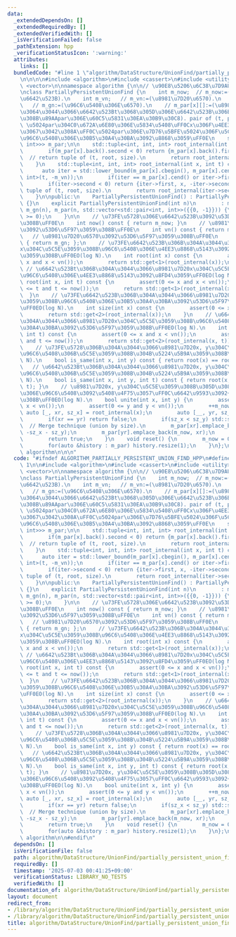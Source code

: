 ```yaml
---
data:
  _extendedDependsOn: []
  _extendedRequiredBy: []
  _extendedVerifiedWith: []
  _isVerificationFailed: false
  _pathExtension: hpp
  _verificationStatusIcon: ':warning:'
  attributes:
    links: []
  bundledCode: "#line 1 \"algorithm/DataStructure/UnionFind/partially_persistent_union_find.hpp\"\
    \n\n\n\n#include <algorithm>\n#include <cassert>\n#include <utility>\n#include\
    \ <vector>\n\nnamespace algorithm {\n\n// \u90E8\u5206\u6C38\u7D9AUnion-Find\uFF0E\
    \nclass PartiallyPersistentUnionFind {\n    int m_now;  // m_now:=(\u73FE\u5728\
    \u6642\u523B).\n    int m_vn;   // m_vn:=(\u8981\u7D20\u6570).\n    int m_gn;\
    \   // m_gn:=(\u96C6\u5408\u306E\u6570).\n    // m_par[x][]:=(\u8981\u7D20x\u306B\
    \u3064\u3044\u3066\u6642\u523Bt\u3068\u305D\u306E\u6642\u523B\u306B\u304A\u3051\
    \u308B\u89AApar\u306E\u60C5\u5831\u30EA\u30B9\u30C8). pair of (t, par).\n    //\
    \ \u5024par\u304C0\u672A\u6E80\u306E\u5834\u5408\uFF0Cx\u306F\u4EE3\u8868\u5143\
    \u3067\u3042\u308A\uFF0C\u5024par\u306E\u7D76\u5BFE\u5024\u306F\u5C5E\u3059\u308B\
    \u96C6\u5408\u306E\u30B5\u30A4\u30BA\u3092\u8868\u3059\uFF0E\n    std::vector<std::vector<std::pair<int,\
    \ int>>> m_par;\n\n    std::tuple<int, int, int> root_internal(int x) const {\n\
    \        if(m_par[x].back().second < 0) return {m_par[x].back().first, x, -m_par[x].back().second};\
    \  // return tuple of (t, root, size).\n        return root_internal(m_par[x].back().second);\n\
    \    }\n    std::tuple<int, int, int> root_internal(int x, int t) const {\n  \
    \      auto iter = std::lower_bound(m_par[x].cbegin(), m_par[x].cend(), std::pair<int,\
    \ int>(t, -m_vn));\n        if(iter == m_par[x].cend() or iter->first > t) --iter;\n\
    \        if(iter->second < 0) return {iter->first, x, -iter->second};  // return\
    \ tuple of (t, root, size).\n        return root_internal(iter->second, t);\n\
    \    }\n\npublic:\n    PartiallyPersistentUnionFind() : PartiallyPersistentUnionFind(0)\
    \ {}\n    explicit PartiallyPersistentUnionFind(int n)\n        : m_now(0), m_vn(n),\
    \ m_gn(n), m_par(n, std::vector<std::pair<int, int>>({{0, -1}})) {\n        assert(n\
    \ >= 0);\n    }\n\n    // \u73FE\u5728\u306E\u6642\u523B\u3092\u53D6\u5F97\u3059\
    \u308B\uFF0E\n    int now() const { return m_now; }\n    // \u8981\u7D20\u6570\
    \u3092\u53D6\u5F97\u3059\u308B\uFF0E\n    int vn() const { return m_vn; };\n \
    \   // \u8981\u7D20\u6570\u3092\u53D6\u5F97\u3059\u308B\uFF0E\n    int gn() const\
    \ { return m_gn; };\n    // \u73FE\u6642\u523B\u306B\u304A\u3044\u3066\u8981\u7D20\
    x\u304C\u5C5E\u3059\u308B\u96C6\u5408\u306E\u4EE3\u8868\u5143\u3092\u53D6\u5F97\
    \u3059\u308B\uFF0EO(log N).\n    int root(int x) const {\n        assert(0 <=\
    \ x and x < vn());\n        return std::get<1>(root_internal(x));\n    }\n   \
    \ // \u6642\u523Bt\u306B\u304A\u3044\u3066\u8981\u7D20x\u304C\u5C5E\u3059\u308B\
    \u96C6\u5408\u306E\u4EE3\u8868\u5143\u3092\u8FD4\u3059\uFF0EO(log N).\n    int\
    \ root(int x, int t) const {\n        assert(0 <= x and x < vn());\n        assert(0\
    \ <= t and t <= now());\n        return std::get<1>(root_internal(x, t));\n  \
    \  }\n    // \u73FE\u6642\u523B\u306B\u304A\u3044\u3066\u8981\u7D20x\u304C\u5C5E\
    \u3059\u308B\u96C6\u5408\u306E\u30B5\u30A4\u30BA\u3092\u53D6\u5F97\u3059\u308B\
    \uFF0EO(log N).\n    int size(int x) const {\n        assert(0 <= x and x < vn());\n\
    \        return std::get<2>(root_internal(x));\n    }\n    // \u6642\u523Bt\u306B\
    \u304A\u3044\u3066\u8981\u7D20x\u304C\u5C5E\u3059\u308B\u96C6\u5408\u306E\u30B5\
    \u30A4\u30BA\u3092\u53D6\u5F97\u3059\u308B\uFF0EO(log N).\n    int size(int x,\
    \ int t) const {\n        assert(0 <= x and x < vn());\n        assert(0 <= t\
    \ and t <= now());\n        return std::get<2>(root_internal(x, t));\n    }\n\
    \    // \u73FE\u5728\u306B\u304A\u3044\u3066\u8981\u7D20x, y\u304C\u540C\u3058\
    \u96C6\u5408\u306B\u5C5E\u3059\u308B\u304B\u5224\u5B9A\u3059\u308B\uFF0EO(log\
    \ N).\n    bool is_same(int x, int y) const { return root(x) == root(y); }\n \
    \   // \u6642\u523Bt\u306B\u304A\u3044\u3066\u8981\u7D20x, y\u304C\u540C\u3058\
    \u96C6\u5408\u306B\u5C5E\u3059\u308B\u304B\u5224\u5B9A\u3059\u308B\uFF0EO(log\
    \ N).\n    bool is_same(int x, int y, int t) const { return root(x, t) == root(y,\
    \ t); }\n    // \u8981\u7D20x, y\u304C\u5C5E\u3059\u308B\u305D\u308C\u305E\u308C\
    \u306E\u96C6\u5408\u3092\u5408\u4F75\u3057\uFF0C\u6642\u9593\u3092+1\u9032\u3081\
    \u308B\uFF0EO(log N).\n    bool unite(int x, int y) {\n        assert(0 <= x and\
    \ x < vn());\n        assert(0 <= y and y < vn());\n        ++m_now;\n       \
    \ auto [_, xr, sz_x] = root_internal(x);\n        auto [__, yr, sz_y] = root_internal(y);\n\
    \        if(xr == yr) return false;\n        if(sz_x < sz_y) std::swap(xr, yr);\
    \  // Merge technique (union by size).\n        m_par[xr].emplace_back(m_now,\
    \ -sz_x - sz_y);\n        m_par[yr].emplace_back(m_now, xr);\n        --m_gn;\n\
    \        return true;\n    }\n    void reset() {\n        m_now = 0, m_gn = m_vn;\n\
    \        for(auto &history : m_par) history.resize(1);\n    }\n};\n\n}  // namespace\
    \ algorithm\n\n\n"
  code: "#ifndef ALGORITHM_PARTIALLY_PERSISTENT_UNION_FIND_HPP\n#define ALGORITHM_PARTIALLY_PERSISTENT_UNION_FIND_HPP\
    \ 1\n\n#include <algorithm>\n#include <cassert>\n#include <utility>\n#include\
    \ <vector>\n\nnamespace algorithm {\n\n// \u90E8\u5206\u6C38\u7D9AUnion-Find\uFF0E\
    \nclass PartiallyPersistentUnionFind {\n    int m_now;  // m_now:=(\u73FE\u5728\
    \u6642\u523B).\n    int m_vn;   // m_vn:=(\u8981\u7D20\u6570).\n    int m_gn;\
    \   // m_gn:=(\u96C6\u5408\u306E\u6570).\n    // m_par[x][]:=(\u8981\u7D20x\u306B\
    \u3064\u3044\u3066\u6642\u523Bt\u3068\u305D\u306E\u6642\u523B\u306B\u304A\u3051\
    \u308B\u89AApar\u306E\u60C5\u5831\u30EA\u30B9\u30C8). pair of (t, par).\n    //\
    \ \u5024par\u304C0\u672A\u6E80\u306E\u5834\u5408\uFF0Cx\u306F\u4EE3\u8868\u5143\
    \u3067\u3042\u308A\uFF0C\u5024par\u306E\u7D76\u5BFE\u5024\u306F\u5C5E\u3059\u308B\
    \u96C6\u5408\u306E\u30B5\u30A4\u30BA\u3092\u8868\u3059\uFF0E\n    std::vector<std::vector<std::pair<int,\
    \ int>>> m_par;\n\n    std::tuple<int, int, int> root_internal(int x) const {\n\
    \        if(m_par[x].back().second < 0) return {m_par[x].back().first, x, -m_par[x].back().second};\
    \  // return tuple of (t, root, size).\n        return root_internal(m_par[x].back().second);\n\
    \    }\n    std::tuple<int, int, int> root_internal(int x, int t) const {\n  \
    \      auto iter = std::lower_bound(m_par[x].cbegin(), m_par[x].cend(), std::pair<int,\
    \ int>(t, -m_vn));\n        if(iter == m_par[x].cend() or iter->first > t) --iter;\n\
    \        if(iter->second < 0) return {iter->first, x, -iter->second};  // return\
    \ tuple of (t, root, size).\n        return root_internal(iter->second, t);\n\
    \    }\n\npublic:\n    PartiallyPersistentUnionFind() : PartiallyPersistentUnionFind(0)\
    \ {}\n    explicit PartiallyPersistentUnionFind(int n)\n        : m_now(0), m_vn(n),\
    \ m_gn(n), m_par(n, std::vector<std::pair<int, int>>({{0, -1}})) {\n        assert(n\
    \ >= 0);\n    }\n\n    // \u73FE\u5728\u306E\u6642\u523B\u3092\u53D6\u5F97\u3059\
    \u308B\uFF0E\n    int now() const { return m_now; }\n    // \u8981\u7D20\u6570\
    \u3092\u53D6\u5F97\u3059\u308B\uFF0E\n    int vn() const { return m_vn; };\n \
    \   // \u8981\u7D20\u6570\u3092\u53D6\u5F97\u3059\u308B\uFF0E\n    int gn() const\
    \ { return m_gn; };\n    // \u73FE\u6642\u523B\u306B\u304A\u3044\u3066\u8981\u7D20\
    x\u304C\u5C5E\u3059\u308B\u96C6\u5408\u306E\u4EE3\u8868\u5143\u3092\u53D6\u5F97\
    \u3059\u308B\uFF0EO(log N).\n    int root(int x) const {\n        assert(0 <=\
    \ x and x < vn());\n        return std::get<1>(root_internal(x));\n    }\n   \
    \ // \u6642\u523Bt\u306B\u304A\u3044\u3066\u8981\u7D20x\u304C\u5C5E\u3059\u308B\
    \u96C6\u5408\u306E\u4EE3\u8868\u5143\u3092\u8FD4\u3059\uFF0EO(log N).\n    int\
    \ root(int x, int t) const {\n        assert(0 <= x and x < vn());\n        assert(0\
    \ <= t and t <= now());\n        return std::get<1>(root_internal(x, t));\n  \
    \  }\n    // \u73FE\u6642\u523B\u306B\u304A\u3044\u3066\u8981\u7D20x\u304C\u5C5E\
    \u3059\u308B\u96C6\u5408\u306E\u30B5\u30A4\u30BA\u3092\u53D6\u5F97\u3059\u308B\
    \uFF0EO(log N).\n    int size(int x) const {\n        assert(0 <= x and x < vn());\n\
    \        return std::get<2>(root_internal(x));\n    }\n    // \u6642\u523Bt\u306B\
    \u304A\u3044\u3066\u8981\u7D20x\u304C\u5C5E\u3059\u308B\u96C6\u5408\u306E\u30B5\
    \u30A4\u30BA\u3092\u53D6\u5F97\u3059\u308B\uFF0EO(log N).\n    int size(int x,\
    \ int t) const {\n        assert(0 <= x and x < vn());\n        assert(0 <= t\
    \ and t <= now());\n        return std::get<2>(root_internal(x, t));\n    }\n\
    \    // \u73FE\u5728\u306B\u304A\u3044\u3066\u8981\u7D20x, y\u304C\u540C\u3058\
    \u96C6\u5408\u306B\u5C5E\u3059\u308B\u304B\u5224\u5B9A\u3059\u308B\uFF0EO(log\
    \ N).\n    bool is_same(int x, int y) const { return root(x) == root(y); }\n \
    \   // \u6642\u523Bt\u306B\u304A\u3044\u3066\u8981\u7D20x, y\u304C\u540C\u3058\
    \u96C6\u5408\u306B\u5C5E\u3059\u308B\u304B\u5224\u5B9A\u3059\u308B\uFF0EO(log\
    \ N).\n    bool is_same(int x, int y, int t) const { return root(x, t) == root(y,\
    \ t); }\n    // \u8981\u7D20x, y\u304C\u5C5E\u3059\u308B\u305D\u308C\u305E\u308C\
    \u306E\u96C6\u5408\u3092\u5408\u4F75\u3057\uFF0C\u6642\u9593\u3092+1\u9032\u3081\
    \u308B\uFF0EO(log N).\n    bool unite(int x, int y) {\n        assert(0 <= x and\
    \ x < vn());\n        assert(0 <= y and y < vn());\n        ++m_now;\n       \
    \ auto [_, xr, sz_x] = root_internal(x);\n        auto [__, yr, sz_y] = root_internal(y);\n\
    \        if(xr == yr) return false;\n        if(sz_x < sz_y) std::swap(xr, yr);\
    \  // Merge technique (union by size).\n        m_par[xr].emplace_back(m_now,\
    \ -sz_x - sz_y);\n        m_par[yr].emplace_back(m_now, xr);\n        --m_gn;\n\
    \        return true;\n    }\n    void reset() {\n        m_now = 0, m_gn = m_vn;\n\
    \        for(auto &history : m_par) history.resize(1);\n    }\n};\n\n}  // namespace\
    \ algorithm\n\n#endif\n"
  dependsOn: []
  isVerificationFile: false
  path: algorithm/DataStructure/UnionFind/partially_persistent_union_find.hpp
  requiredBy: []
  timestamp: '2025-07-03 00:41:25+09:00'
  verificationStatus: LIBRARY_NO_TESTS
  verifiedWith: []
documentation_of: algorithm/DataStructure/UnionFind/partially_persistent_union_find.hpp
layout: document
redirect_from:
- /library/algorithm/DataStructure/UnionFind/partially_persistent_union_find.hpp
- /library/algorithm/DataStructure/UnionFind/partially_persistent_union_find.hpp.html
title: algorithm/DataStructure/UnionFind/partially_persistent_union_find.hpp
---
```

